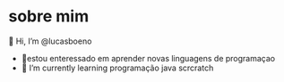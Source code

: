 # sobre mim 

 
 👋 Hi, I’m @lucasboeno
- 👀estou enteressado  em aprender novas linguagens de programaçao     
- 🌱 I’m currently learning programação java scrcratch
